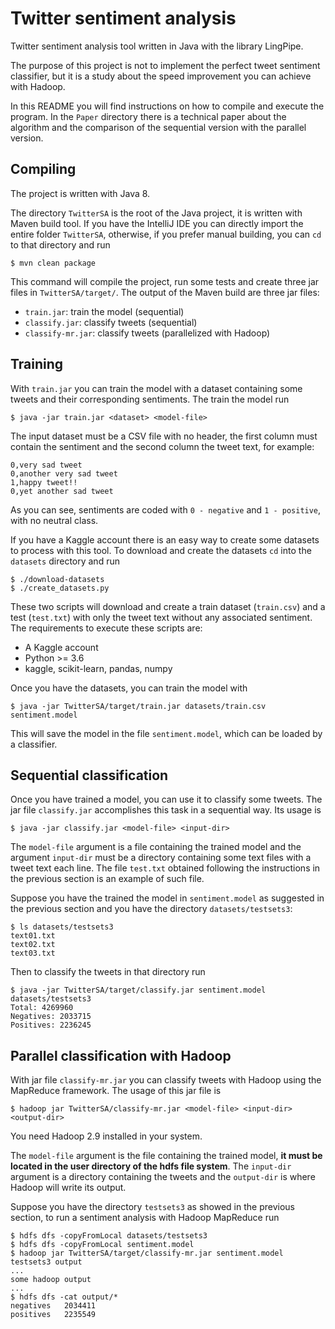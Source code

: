 # Twitter sentiment analysis

Twitter sentiment analysis tool written in Java with the library LingPipe.

The purpose of this project is not to implement the perfect tweet sentiment
classifier, but it is a study about the speed improvement you can achieve with
Hadoop.

In this README you will find instructions on how to compile and execute the
program. In the `Paper` directory there is a technical paper about the
algorithm and the comparison of the sequential version with the parallel
version.

## Compiling

The project is written with Java 8.

The directory `TwitterSA` is the root of the Java project, it is written with
Maven build tool. If you have the IntelliJ IDE you can directly import the
entire folder `TwitterSA`, otherwise, if you prefer manual building, you can
`cd` to that directory and run

    $ mvn clean package

This command will compile the project, run some tests and create three jar
files in `TwitterSA/target/`. The output of the Maven build are three jar
files:

* `train.jar`: train the model (sequential)
* `classify.jar`: classify tweets (sequential)
* `classify-mr.jar`: classify tweets (parallelized with Hadoop)

## Training

With `train.jar` you can train the model with a dataset containing some tweets
and their corresponding sentiments. The train the model run

    $ java -jar train.jar <dataset> <model-file>

The input dataset must be a CSV file with no header, the first column must
contain the sentiment and the second column the tweet text, for example:

    0,very sad tweet
    0,another very sad tweet
    1,happy tweet!!
    0,yet another sad tweet

As you can see, sentiments are coded with `0 - negative` and `1 - positive`,
with no neutral class.

If you have a Kaggle account there is an easy way to create some datasets to
process with this tool. To download and create the datasets `cd` into the
`datasets` directory and run

    $ ./download-datasets
    $ ./create_datasets.py

These two scripts will download and create a train dataset (`train.csv`) and
a test (`test.txt`) with only the tweet text without any associated
sentiment. The requirements to execute these scripts are:

* A Kaggle account
* Python >= 3.6
* kaggle, scikit-learn, pandas, numpy

Once you have the datasets, you can train the model with

    $ java -jar TwitterSA/target/train.jar datasets/train.csv sentiment.model

This will save the model in the file `sentiment.model`, which can be loaded
by a classifier.

## Sequential classification

Once you have trained a model, you can use it to classify some tweets. The jar
file `classify.jar` accomplishes this task in a sequential way. Its usage is

    $ java -jar classify.jar <model-file> <input-dir>

The `model-file` argument is a file containing the trained model and the
argument `input-dir` must be a directory containing some text files with a
tweet text each line. The file `test.txt` obtained following the instructions
in the previous section is an example of such file.

Suppose you have the trained the model in `sentiment.model` as suggested in
the previous section and you have the directory `datasets/testsets3`:

    $ ls datasets/testsets3
    text01.txt
    text02.txt
    text03.txt

Then to classify the tweets in that directory run

    $ java -jar TwitterSA/target/classify.jar sentiment.model datasets/testsets3
    Total: 4269960
    Negatives: 2033715
    Positives: 2236245

## Parallel classification with Hadoop

With jar file `classify-mr.jar` you can classify tweets with Hadoop using the
MapReduce framework. The usage of this jar file is

    $ hadoop jar TwitterSA/classify-mr.jar <model-file> <input-dir> <output-dir>

You need Hadoop 2.9 installed in your system.

The `model-file` argument is the file containing the trained model, **it must be
located in the user directory of the hdfs file system**. The `input-dir`
argument is a directory containing the tweets and the `output-dir` is where
Hadoop will write its output.

Suppose you have the directory `testsets3` as showed in the previous section,
to run a sentiment analysis with Hadoop MapReduce run

    $ hdfs dfs -copyFromLocal datasets/testsets3
    $ hdfs dfs -copyFromLocal sentiment.model
    $ hadoop jar TwitterSA/target/classify-mr.jar sentiment.model testsets3 output
    ...
    some hadoop output
    ...
    $ hdfs dfs -cat output/*
    negatives   2034411
    positives   2235549
